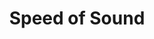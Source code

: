 ---
word: "true"

types: "word"

title: "Speed of Sound"

categories: ['']

tags: ['Speed', 'of', 'Sound']

arabic: 'سرعة الصوت'

arexps: []

enwords: ['Speed of Sound']

enexps: []

arlexicons: 'س'

enlexicons: 'S'

authors: ['Ruqayya Roshdy']

translators: ['']

citations: 'مقدمة في حوسبة اللغة العربية'

sources: 'مركز الملك عبدالله بن عبدالعزيز الدولي لخدمة اللغة العربية'

slug: ""
---